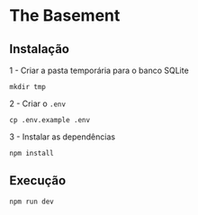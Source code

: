 # The Basement

## Instalação

1 - Criar a pasta temporária para o banco SQLite
```console
mkdir tmp
```

2 - Criar o ``.env``
```console
cp .env.example .env
```

3 - Instalar as dependências
```console
npm install
```

## Execução
```console
npm run dev
```

